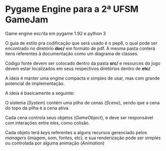 # Pygame Engine para a 2ª UFSM GameJam
Game engine escrita em pygame 1.92 e python 3

O guia de estilo pra codificação que será usado é o pep8, o qual pode
ser encontrado no diretório **doc/** em formato de pdf. A mesma pasta
conterá itens referentes à documentação como um diagrama de classes.

Código fonte devem ser colocado dentro da pasta **src/** e resources do
jogo devem estar localizados em seus respectivos diretórios dentro de 
**etc/**

A ideia é manter uma engine compacta e simples de usar, mas com grande
potencial de implementação.

A ideia é basicamente a seguinte:

O sistema (_System_) contém uma pilha de cenas (_Scene_), sendo que a cena
do topo da pilha é a cena ativa.

Cada cena controla seus objetos (_GameObject_), e deve ser responsável com
interações entre eles, como colisão.

Cada objeto terá _keys_ referentes a alguns recursos gerenciado pelos 
_managers_ (imagem, som, fontes, etc), e sua renderização pode ser simples
ou controlada por alguma animação (_Animation_)